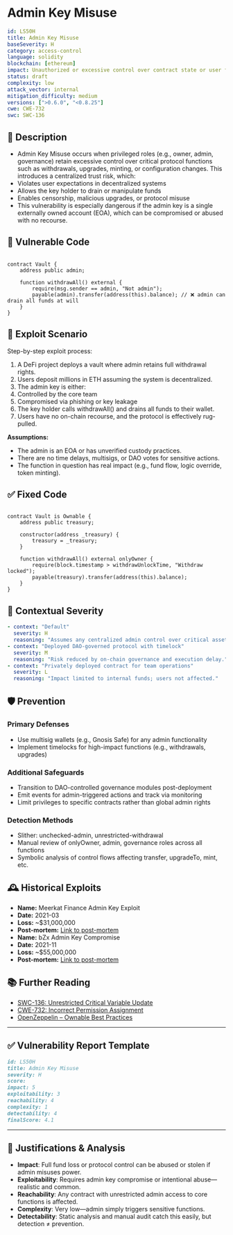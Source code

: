# Admin Key Misuse

```YAML
id: LS50H
title: Admin Key Misuse
baseSeverity: H
category: access-control
language: solidity
blockchain: [ethereum]
impact: Unauthorized or excessive control over contract state or user funds
status: draft
complexity: low
attack_vector: internal
mitigation_difficulty: medium
versions: [">0.6.0", "<0.8.25"]
cwe: CWE-732
swc: SWC-136
```

## 📝 Description

- Admin Key Misuse occurs when privileged roles (e.g., owner, admin, governance) retain excessive control over critical protocol functions such as withdrawals, upgrades, minting, or configuration changes. This introduces a centralized trust risk, which:
- Violates user expectations in decentralized systems
- Allows the key holder to drain or manipulate funds
- Enables censorship, malicious upgrades, or protocol misuse
- This vulnerability is especially dangerous if the admin key is a single externally owned account (EOA), which can be compromised or abused with no recourse.

## 🚨 Vulnerable Code

```solidity

contract Vault {
    address public admin;

    function withdrawAll() external {
        require(msg.sender == admin, "Not admin");
        payable(admin).transfer(address(this).balance); // ❌ admin can drain all funds at will
    }
}
```

## 🧪 Exploit Scenario

Step-by-step exploit process:

1. A DeFi project deploys a vault where admin retains full withdrawal rights.
2. Users deposit millions in ETH assuming the system is decentralized.
3. The admin key is either:
4. Controlled by the core team
5. Compromised via phishing or key leakage
6. The key holder calls withdrawAll() and drains all funds to their wallet.
7. Users have no on-chain recourse, and the protocol is effectively rug-pulled.

**Assumptions:**

- The admin is an EOA or has unverified custody practices.
- There are no time delays, multisigs, or DAO votes for sensitive actions.
- The function in question has real impact (e.g., fund flow, logic override, token minting).

## ✅ Fixed Code

```solidity

contract Vault is Ownable {
    address public treasury;

    constructor(address _treasury) {
        treasury = _treasury;
    }

    function withdrawAll() external onlyOwner {
        require(block.timestamp > withdrawUnlockTime, "Withdraw locked");
        payable(treasury).transfer(address(this).balance);
    }
}
```

## 🧭 Contextual Severity

```yaml
- context: "Default"
  severity: H
  reasoning: "Assumes any centralized admin control over critical assets."
- context: "Deployed DAO-governed protocol with timelock"
  severity: M
  reasoning: "Risk reduced by on-chain governance and execution delay."
- context: "Privately deployed contract for team operations"
  severity: L
  reasoning: "Impact limited to internal funds; users not affected."
```

## 🛡️ Prevention

### Primary Defenses

- Use multisig wallets (e.g., Gnosis Safe) for any admin functionality
- Implement timelocks for high-impact functions (e.g., withdrawals, upgrades)

### Additional Safeguards

- Transition to DAO-controlled governance modules post-deployment
- Emit events for admin-triggered actions and track via monitoring
- Limit privileges to specific contracts rather than global admin rights

### Detection Methods

- Slither: unchecked-admin, unrestricted-withdrawal
- Manual review of onlyOwner, admin, governance roles across all functions
- Symbolic analysis of control flows affecting transfer, upgradeTo, mint, etc.

## 🕰️ Historical Exploits
 
- **Name:** Meerkat Finance Admin Key Exploit  
- **Date:** 2021-03  
- **Loss:** ~$31,000,000  
- **Post-mortem:** [Link to post-mortem](https://www.coindesk.com/policy/2021/03/04/defi-project-meerkat-raises-eyebrows-with-claimed-31m-hack-a-day-after-launch)  
- **Name:** bZx Admin Key Compromise  
- **Date:** 2021-11  
- **Loss:** ~$55,000,000  
- **Post-mortem:** [Link to post-mortem](https://www.halborn.com/blog/post/explained-the-bzx-hack-november-2021)  

## 📚 Further Reading

- [SWC-136: Unrestricted Critical Variable Update](https://swcregistry.io/docs/SWC-136) 
- [CWE-732: Incorrect Permission Assignment](https://cwe.mitre.org/data/definitions/732.html) 
- [OpenZeppelin – Ownable Best Practices](https://docs.openzeppelin.com/contracts/4.x/access-control) 

---

## ✅ Vulnerability Report Template

```markdown
id: LS50H
title: Admin Key Misuse
severity: H
score:
impact: 5
exploitability: 3
reachability: 4
complexity: 1
detectability: 4
finalScore: 4.1
```

---

## 📄 Justifications & Analysis

- **Impact**: Full fund loss or protocol control can be abused or stolen if admin misuses power.
- **Exploitability**: Requires admin key compromise or intentional abuse—realistic and common.
- **Reachability**: Any contract with unrestricted admin access to core functions is affected.
- **Complexity**: Very low—admin simply triggers sensitive functions.
- **Detectability**: Static analysis and manual audit catch this easily, but detection ≠ prevention.
